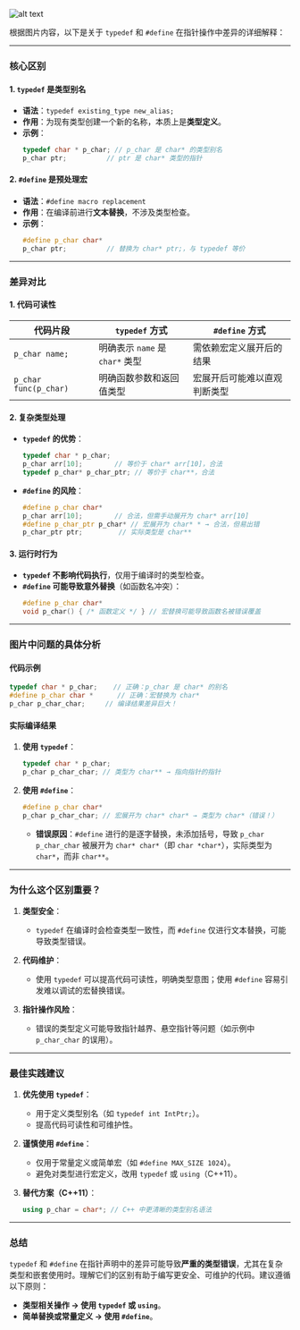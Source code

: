 ![alt text](image.png)

根据图片内容，以下是关于 `typedef` 和 `#define` 在指针操作中差异的详细解释：

---

### **核心区别**
#### **1. `typedef` 是类型别名**
- **语法**：`typedef existing_type new_alias;`
- **作用**：为现有类型创建一个新的名称，本质上是**类型定义**。
- **示例**：
  ```cpp
  typedef char * p_char; // p_char 是 char* 的类型别名
  p_char ptr;          // ptr 是 char* 类型的指针
  ```

#### **2. `#define` 是预处理宏**
- **语法**：`#define macro replacement`
- **作用**：在编译前进行**文本替换**，不涉及类型检查。
- **示例**：
  ```cpp
  #define p_char char*
  p_char ptr;          // 替换为 char* ptr;，与 typedef 等价
  ```

---

### **差异对比**
#### **1. 代码可读性**
| 代码片段           | `typedef` 方式                | `#define` 方式                |
|--------------------|-----------------------------|-----------------------------|
| `p_char name;`     | 明确表示 `name` 是 `char*` 类型 | 需依赖宏定义展开后的结果    |
| `p_char func(p_char)` | 明确函数参数和返回值类型      | 宏展开后可能难以直观判断类型 |

#### **2. 复杂类型处理**
- **`typedef` 的优势**：
  ```cpp
  typedef char * p_char;
  p_char arr[10];        // 等价于 char* arr[10]，合法
  typedef p_char* p_char_ptr; // 等价于 char**，合法
  ```

- **`#define` 的风险**：
  ```cpp
  #define p_char char*
  p_char arr[10];        // 合法，但需手动展开为 char* arr[10]
  #define p_char_ptr p_char* // 宏展开为 char* * → 合法，但易出错
  p_char_ptr ptr;         // 实际类型是 char**
  ```

#### **3. 运行时行为**
- **`typedef` 不影响代码执行**，仅用于编译时的类型检查。
- **`#define` 可能导致意外替换**（如函数名冲突）：
  ```cpp
  #define p_char char*
  void p_char() { /* 函数定义 */ } // 宏替换可能导致函数名被错误覆盖
  ```

---

### **图片中问题的具体分析**
#### **代码示例**
```cpp
typedef char * p_char;    // 正确：p_char 是 char* 的别名
#define p_char char *      // 正确：宏替换为 char*
p_char p_char_char;     // 编译结果差异巨大！
```

#### **实际编译结果**
1. **使用 `typedef`**：
   ```cpp
   typedef char * p_char;
   p_char p_char_char; // 类型为 char** → 指向指针的指针
   ```

2. **使用 `#define`**：
   ```cpp
   #define p_char char*
   p_char p_char_char; // 宏展开为 char* char* → 类型为 char*（错误！）
   ```
   - **错误原因**：`#define` 进行的是逐字替换，未添加括号，导致 `p_char p_char_char` 被展开为 `char* char*`（即 `char *char*`），实际类型为 `char*`，而非 `char**`。

---

### **为什么这个区别重要？**
1. **类型安全**：
   - `typedef` 在编译时会检查类型一致性，而 `#define` 仅进行文本替换，可能导致类型错误。
   
2. **代码维护**：
   - 使用 `typedef` 可以提高代码可读性，明确类型意图；使用 `#define` 容易引发难以调试的宏替换错误。

3. **指针操作风险**：
   - 错误的类型定义可能导致指针越界、悬空指针等问题（如示例中 `p_char_char` 的误用）。

---

### **最佳实践建议**
1. **优先使用 `typedef`**：
   - 用于定义类型别名（如 `typedef int IntPtr;`）。
   - 提高代码可读性和可维护性。

2. **谨慎使用 `#define`**：
   - 仅用于常量定义或简单宏（如 `#define MAX_SIZE 1024`）。
   - 避免对类型进行宏定义，改用 `typedef` 或 `using`（C++11）。

3. **替代方案（C++11）**：
   ```cpp
   using p_char = char*; // C++ 中更清晰的类型别名语法
   ```

---

### **总结**
`typedef` 和 `#define` 在指针声明中的差异可能导致**严重的类型错误**，尤其在复杂类型和嵌套使用时。理解它们的区别有助于编写更安全、可维护的代码。建议遵循以下原则：
- **类型相关操作 → 使用 `typedef` 或 `using`**。
- **简单替换或常量定义 → 使用 `#define`**。